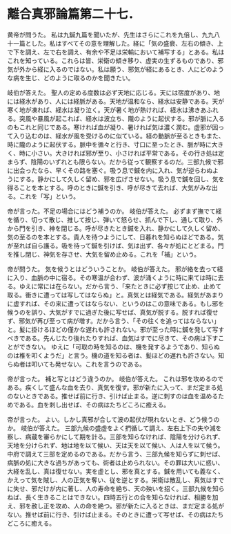 # 離合真邪論篇第二十七．

黄帝が問うた。
私は九鍼九篇を聞いたが、先生はさらにこれを九倍し、九九八十一篇とした。私はすべてその意を理解した。経に「気の盛衰、左右の傾き、上で下を調え、左で右を調え、有余や不足は栄輸において補写する」とある。私はこれを知っている。これらは皆、栄衛の傾き移り、虚実の生ずるものであり、邪気が外から経に入るのではない。私は願う、邪気が経にあるとき、人にどのような病を生じ、どのように取るのかを聞きたい。

岐伯が答えた。
聖人の定める度数は必ず天地に応じる。天には宿度があり、地には経水があり、人には経脈がある。天地が温和なら、経水は安静である。天が寒く地が凍れば、経水は凝り泣く。天が暑く地が熱ければ、経水は沸きあふれる。突風や暴風が起これば、経水は波立ち、隴のように起伏する。邪が脈に入るのもこれと同じである。寒ければ血が凝り、暑ければ気は濃く潤む。虚邪が因って入り込むのは、経水が風を受けるのに似ている。経の動脈が至るときもまた、時に隴のように起伏する。脈中を循々と行き、寸口に至ったとき、脈が時に大きく、時に小さい。大きければ邪が至り、小さければ平常である。その行き処は定まらず、陰陽のいずれとも限らない。だから従って観察するのだ。三部九候で邪に出会ったなら、早くその路を塞ぐ。吸う息で鍼を内に入れ、気が逆らわぬようにする。静かにして久しく留め、邪を広げさせない。吸う息で鍼を回し、気を得ることを本とする。呼のときに鍼を引き、呼が尽きて去れば、大気がみな出る。これを「写」という。

帝が言った。不足の場合にはどう補うのか。
岐伯が答えた。
必ずまず撫でて経を循り、切って散じ、推して按じ、弾いて怒らせ、抓んで下し、通して取り、外から門を引き、神を閉じる。呼が尽きたとき鍼を入れ、静かにして久しく留め、気の至るのを本とする。貴人を待つようにして、日暮れを知らぬほどである。気が至れば自ら護る。吸を待って鍼を引けば、気は出ず、各々が処にとどまる。門を推し閉じ、神気を存させ、大気を留め止める。これを「補」という。

帝が問うた。
気を候うとはどういうことか。
岐伯が答えた。
邪が絡を去って経に入り、血脈の中に宿る。その寒温が合わず、波が涌くように時に来ては時に去る。ゆえに常には在らない。だから言う、「来たときに必ず按じて止め、止めて取る。衝きに遭っては写してはならぬ」と。真気とは経気である。経気があまりに虚すれば、その来に遭ってはならない、というのはこの意味である。もし邪を候うのを誤り、大気がすでに過ぎた後に写せば、真気が脱する。脱すれば復せず、邪気が再び至って病が増す。だから言う、「その往くを追ってはならない」と。髪に掛けるほどの僅かな遅れも許されない。邪が至った時に鍼を発して写すべきである。先んじたり後れたりすれば、血気はすでに尽きて、その病は下すことができない。
ゆえに「可取の時を知るのは、機を発するようであり、知らぬのは椎を叩くようだ」と言う。機の道を知る者は、髪ほどの遅れも許さない。知らぬ者は叩いても発せない。これを言うのである。

帝が言った。
補と写とはどう違うのか。
岐伯が答えた。
これは邪を攻めるのである。疾くして盛んな血を去り、真気を復す。邪が新たに入って、まだ定まる処のないときである。推せば前に行き、引けば止まる。逆に刺すのは血を温めるためである。血を刺し出せば、その病はたちどころに癒える。

帝が言った。
よい。しかし真邪が合して波の起伏が現れないとき、どう候うのか。
岐伯が答えた。
三部九候の盛虚をよく捫循して調え、左右上下の失や減を察し、病蔵を審らかにして期を計る。三部を知らなければ、陰陽を分けられず、天地を分けられず、地は地を以て候い、天は天を以て候い、人は人を以て候う。中府で調えて三部を定めるのである。だから言う、三部九候を知らずに刺せば、病脈の処に大きな過ちがあっても、術者は止められない。その罪は大いに惑い、大経を乱し、真は復せない。実を虚とし、邪を真とする。鍼を用いても義なく、かえって気を賊し、人の正気を奪い、従を逆とする。栄衛は散乱し、真気はすでに失せ、邪だけが内に著し、人の寿命を絶ち、天の殃いを招く。三部九候を知らねば、長く生きることはできない。四時五行との合を知らなければ、相勝を加え、邪を赦し正を攻め、人の命を絶つ。邪が新たに入るときは、まだ定まる処がない。推せば前に行き、引けば止まる。そのときに遭って写せば、その病はたちどころに癒える。